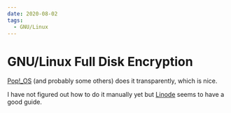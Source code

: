 ```yaml
---
date: 2020-08-02
tags:
  - GNU/Linux
---
```


# GNU/Linux Full Disk Encryption

[Pop!_OS](https://pop.system76.com/) (and probably some others) does it transparently, which is nice.

I have not figured out how to do it manually yet but [Linode](https://www.linode.com/docs/security/encryption/use-luks-for-full-disk-encryption/) seems to have a good guide.
